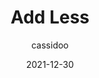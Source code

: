 ---
author: cassidoo
date: 2021-12-30
permalink: false
publisher: css
tags:
  - simplicity
target_url: https://css-tricks.com/add-less/
title: Add Less
---